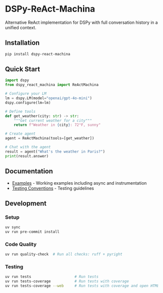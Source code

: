 # DSPy-ReAct-Machina

Alternative ReAct implementation for DSPy with full conversation history in a unified context.

## Installation

```bash
pip install dspy-react-machina
```

## Quick Start

```python
import dspy
from dspy_react_machina import ReActMachina

# Configure your LM
lm = dspy.LM(model="openai/gpt-4o-mini")
dspy.configure(lm=lm)

# Define tools
def get_weather(city: str) -> str:
    """Get current weather for a city"""
    return f"Weather in {city}: 72°F, sunny"

# Create agent
agent = ReActMachina(tools=[get_weather])

# Chat with the agent
result = agent("What's the weather in Paris?")
print(result.answer)
```

## Documentation

- [Examples](examples/) - Working examples including async and instrumentation
- [Testing Conventions](tests/TESTING_CONVENTIONS.md) - Testing guidelines

## Development

### Setup

```bash
uv sync
uv run pre-commit install
```

### Code Quality

```bash
uv run quality-check  # Run all checks: ruff + pyright
```

### Testing

```bash
uv run tests                    # Run tests
uv run tests-coverage           # Run tests with coverage
uv run tests-coverage --web     # Run tests with coverage and open HTML report
```
